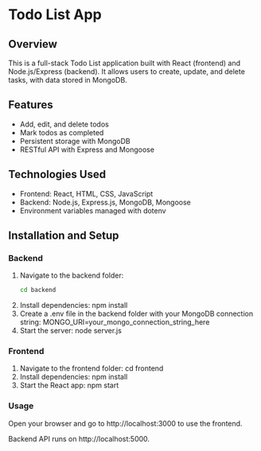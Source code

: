 # Todo List App

## Overview
This is a full-stack Todo List application built with React (frontend) and Node.js/Express (backend). It allows users to create, update, and delete tasks, with data stored in MongoDB.

## Features
- Add, edit, and delete todos
- Mark todos as completed
- Persistent storage with MongoDB
- RESTful API with Express and Mongoose

## Technologies Used
- Frontend: React, HTML, CSS, JavaScript
- Backend: Node.js, Express.js, MongoDB, Mongoose
- Environment variables managed with dotenv

## Installation and Setup

### Backend
1. Navigate to the backend folder:
   ```bash
   cd backend
2. Install dependencies:
   npm install
3. Create a .env file in the backend folder with your MongoDB connection string:
   MONGO_URI=your_mongo_connection_string_here
4. Start the server:
   node server.js
### Frontend
1. Navigate to the frontend folder:
   cd frontend
2. Install dependencies:
   npm install
3. Start the React app:
   npm start

### Usage
Open your browser and go to http://localhost:3000 to use the frontend.

Backend API runs on http://localhost:5000.

